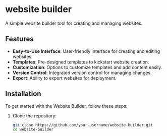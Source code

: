 # website builder 


A simple website builder tool for creating and managing websites.

## Features

- **Easy-to-Use Interface**: User-friendly interface for creating and editing websites.
- **Templates**: Pre-designed templates to kickstart website creation.
- **Customization**: Options to customize templates and add content easily.
- **Version Control**: Integrated version control for managing changes.
- **Export**: Ability to export websites for deployment.

## Installation

To get started with the Website Builder, follow these steps:

1. Clone the repository:
   ```bash
   git clone https://github.com/your-username/website-builder.git
   cd website-builder
